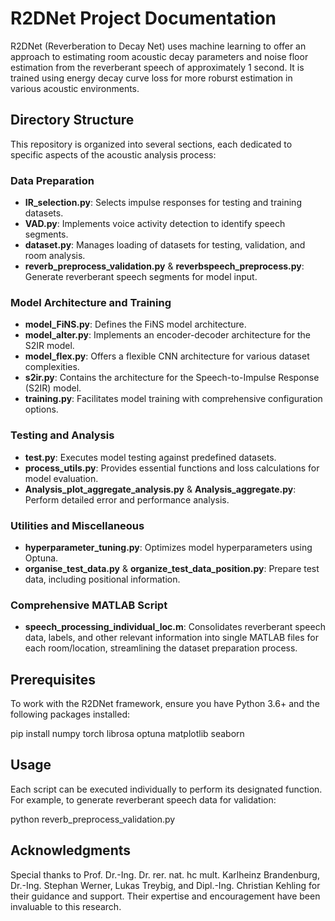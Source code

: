 # R2DNet Project Documentation

R2DNet (Reverberation to Decay Net) uses machine learning to offer an approach to estimating room acoustic decay parameters and noise floor estimation  from the reverberant speech of approximately 1 second. It is trained using energy decay curve loss for more roburst estimation in various acoustic environments.


## Directory Structure

This repository is organized into several sections, each dedicated to specific aspects of the acoustic analysis process:

### Data Preparation

- **IR_selection.py**: Selects impulse responses for testing and training datasets.
- **VAD.py**: Implements voice activity detection to identify speech segments.
- **dataset.py**: Manages loading of datasets for testing, validation, and room analysis.
- **reverb_preprocess_validation.py** & **reverbspeech_preprocess.py**: Generate reverberant speech segments for model input.

### Model Architecture and Training

- **model_FiNS.py**: Defines the FiNS model architecture.
- **model_alter.py**: Implements an encoder-decoder architecture for the S2IR model.
- **model_flex.py**: Offers a flexible CNN architecture for various dataset complexities.
- **s2ir.py**: Contains the architecture for the Speech-to-Impulse Response (S2IR) model.
- **training.py**: Facilitates model training with comprehensive configuration options.

### Testing and Analysis

- **test.py**: Executes model testing against predefined datasets.
- **process_utils.py**: Provides essential functions and loss calculations for model evaluation.
- **Analysis_plot_aggregate_analysis.py** & **Analysis_aggregate.py**: Perform detailed error and performance analysis.

### Utilities and Miscellaneous

- **hyperparameter_tuning.py**: Optimizes model hyperparameters using Optuna.
- **organise_test_data.py** & **organize_test_data_position.py**: Prepare test data, including positional information.

### Comprehensive MATLAB Script

- **speech_processing_individual_loc.m**: Consolidates reverberant speech data, labels, and other relevant information into single MATLAB files for each room/location, streamlining the dataset preparation process.

## Prerequisites

To work with the R2DNet framework, ensure you have Python 3.6+ and the following packages installed:


pip install numpy torch librosa optuna matplotlib seaborn

## Usage

Each script can be executed individually to perform its designated function. For example, to generate reverberant speech data for validation:


python reverb_preprocess_validation.py

## Acknowledgments

Special thanks to Prof. Dr.-Ing. Dr. rer. nat. hc mult. Karlheinz Brandenburg, Dr.-Ing. Stephan Werner, Lukas Treybig, and Dipl.-Ing. Christian Kehling for their guidance and support. Their expertise and encouragement have been invaluable to this research.

